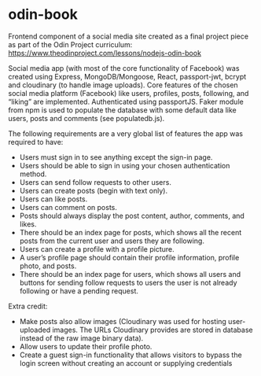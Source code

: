 # odin-book

Frontend component of a social media site created as a final project piece as part of the Odin Project curriculum: https://www.theodinproject.com/lessons/nodejs-odin-book

Social media app (with most of the core functionality of Facebook) was created using Express, MongoDB/Mongoose, React, passport-jwt, bcrypt and cloudinary (to handle image uploads). Core features of the chosen social media platform (Facebook) like users, profiles, posts, following, and “liking” are implemented. Authenticated using passportJS. Faker module from npm is used to populate the database with some default data like users, posts and comments (see populatedb.js). 

The following requirements are a very global list of features the app was required to have:
- Users must sign in to see anything except the sign-in page.
- Users should be able to sign in using your chosen authentication method.
- Users can send follow requests to other users.
- Users can create posts (begin with text only).
- Users can like posts.
- Users can comment on posts.
- Posts should always display the post content, author, comments, and likes.
- There should be an index page for posts, which shows all the recent posts from the current user and users they are following.
- Users can create a profile with a profile picture. 
- A user’s profile page should contain their profile information, profile photo, and posts.
- There should be an index page for users, which shows all users and buttons for sending follow requests to users the user is not already following or have a pending request.

Extra credit: 
- Make posts also allow images (Cloudinary was used for hosting user-uploaded images. The URLs Cloudinary provides are stored in database instead of the raw image binary data).
- Allow users to update their profile photo.
- Create a guest sign-in functionality that allows visitors to bypass the login screen without creating an account or supplying credentials

